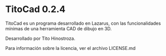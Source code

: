 TitoCad 0.2.4
=============

TitoCad es un programa desarrollado en Lazarus, con las funcionalidades mínimas de una herramienta CAD de dibujo en 3D.


Desarrollado por Tito Hinostroza.

Para información sobre la licencia, ver el archivo LICENSE.md